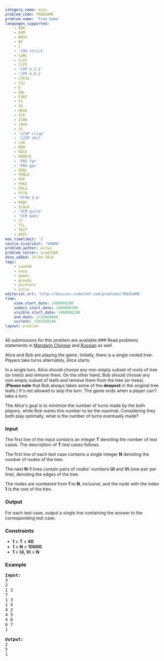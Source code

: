 ```yaml
---
category_name: easy
problem_code: TREEGAME
problem_name: 'Tree Game'
languages_supported:
    - ADA
    - ASM
    - BASH
    - BF
    - C
    - 'C99 strict'
    - CAML
    - CLOJ
    - CLPS
    - 'CPP 4.3.2'
    - 'CPP 4.9.2'
    - CPP14
    - CS2
    - D
    - ERL
    - FORT
    - FS
    - GO
    - HASK
    - ICK
    - ICON
    - JAVA
    - JS
    - 'LISP clisp'
    - 'LISP sbcl'
    - LUA
    - NEM
    - NICE
    - NODEJS
    - 'PAS fpc'
    - 'PAS gpc'
    - PERL
    - PERL6
    - PHP
    - PIKE
    - PRLG
    - PYTH
    - 'PYTH 3.4'
    - RUBY
    - SCALA
    - 'SCM guile'
    - 'SCM qobi'
    - ST
    - TCL
    - TEXT
    - WSPC
max_timelimit: '1'
source_sizelimit: '50000'
problem_author: witua
problem_tester: xcwgf666
date_added: 14-04-2014
tags:
    - cook49
    - easy
    - games
    - greedy
    - pointers
    - witua
editorial_url: 'http://discuss.codechef.com/problems/TREEGAME'
time:
    view_start_date: 1408906200
    submit_start_date: 1408906200
    visible_start_date: 1408906200
    end_date: 1735669800
    current: 1493558196
layout: problem
---
```

All submissions for this problem are available.###  Read problems statements in [Mandarin Chinese](http://www.codechef.com/download/translated/COOK49/mandarin2/TREEGAME.pdf) and [Russian](http://www.codechef.com/download/translated/COOK49/russian/TREEGAME.pdf) as well.

Alice and Bob are playing the game. Initially, there is a single rooted tree. Players take turns alternately, Alice starts.

In a single turn, Alice should choose any non-empty subset of roots of tree (or trees) and remove them. On the other hand, Bob should choose any non-empty subset of leafs and remove them from the tree (or trees). (**Please note** that Bob always takes some of the **deepest** in the original tree leafs.) It's not allowed to skip the turn. The game ends when a player can't take a turn.

The Alice's goal is to minimize the number of turns made by the both players, while Bob wants this number to be the maximal. Considering they both play optimally, what is the number of turns eventually made?

### Input

The first line of the input contains an integer **T** denoting the number of test cases. The description of **T** test cases follows.

The first line of each test case contains a single integer **N** denoting the number of nodes of the tree.

The next **N-1** lines contain pairs of nodes' numbers **Ui** and **Vi** (one pair per line), denoting the edges of the tree.

The nodes are numbered from **1** to **N**, inclusive, and the node with the index **1** is the root of the tree.

### Output

For each test case, output a single line containing the answer to the corresponding test case.

### Constraints

- **1** ≤ **T** ≤ **40**
- **1** ≤ **N** ≤ **10000**
- **1** ≤ **Ui, Vi** ≤ **N**

### Example

<pre><b>Input:</b>
3
2
1 2
7
1 3
1 4
4 2
4 5
4 6
6 7
1

<b>Output:</b>
2
5
1
</pre>